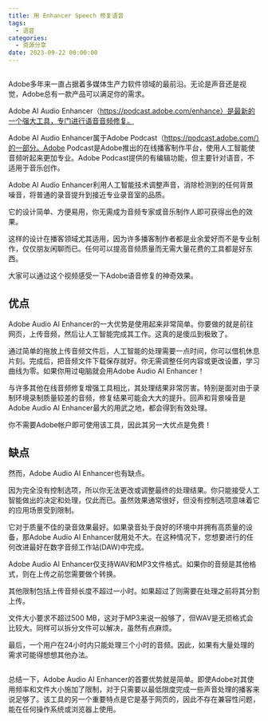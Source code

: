 ```yaml
---
title: 用 Enhancer Speech 修复语音
tags:
  - 语音
categories:
  - 资源分享
date: 2023-09-22 00:00:00
---
```


> 

<!-- more -->

## 

Adobe多年来一直占据着多媒体生产力软件领域的最前沿。无论是声音还是视觉，Adobe总有一款产品可以满足你的需求。

Adobe AI Audio Enhancer（https://podcast.adobe.com/enhance）是最新的一个强大工具，专门进行语音音频修复。

Adobe AI Audio Enhancer属于Adobe Podcast（https://podcast.adobe.com/）的一部分。Adobe Podcast是Adobe推出的在线播客制作平台，使用人工智能使音频听起来更加专业。Adobe Podcast提供的有编辑功能，但主要针对语音，不适用于音乐创作。

Adobe AI Audio Enhancer利用人工智能技术调整声音，消除检测到的任何背景噪音，将普通的录音提升到接近专业录音室的品质。

它的设计简单、方便易用，你无需成为音频专家或音乐制作人即可获得出色的效果。

这样的设计在播客领域尤其适用，因为许多播客制作者都是业余爱好而不是专业制作，仅仅朋友闲聊而已。任何可以提高音频质量而无需大量花费的工具都是好东西。

大家可以通过这个视频感受一下Adobe语音修复的神奇效果。

## 优点

Adobe Audio AI Enhancer的一大优势是使用起来非常简单。你要做的就是前往网页，上传音频，然后让人工智能完成其工作。这真的是傻瓜到极致了。

通过简单的拖放上传音频文件后，人工智能的处理需要一点时间，你可以借机休息片刻。完成后，把音频文件下载保存就好。你无需调整任何内容或更改设置，学习曲线为零。如果你用过电脑就会用Adobe Audio AI Enhancer！

与许多其他在线音频修复增强工具相比，其处理结果非常厉害。特别是面对由于录制环境录制质量较差的音频，修复结果可能会大大的提升。回声和背景噪音是Adobe Audio AI Enhancer最大的用武之地，都会得到有效处理。

你不需要Adobe帐户即可使用该工具，因此其另一大优点是免费！

## 缺点

然而，Adobe Audio AI Enhancer也有缺点。

因为完全没有控制选项，所以你无法更改或调整最终的处理结果。你只能接受人工智能做出的决定和处理，仅此而已。虽然效果通常很好，但没有控制选项意味着它的应用场景受到限制。

它对于质量不佳的录音效果最好。如果录音处于良好的环境中并拥有高质量的设备，那Adobe Audio AI Enhancer就用处不大。在这种情况下，您想要进行的任何改进最好在数字音频工作站(DAW)中完成。

Adobe Audio AI Enhancer仅支持WAV和MP3文件格式。如果你的音频是其他格式，则在上传之前您需要做个转换。

其他限制包括上传音频长度不超过一小时。如果超过了则需要在处理之前将其分割上传。

文件大小要求不超过500 MB，这对于MP3来说一般够了，但WAV是无损格式会比较大。同样可以拆分文件可以解决，虽然有点麻烦。

最后，一个用户在24小时内只能处理三个小时的音频。因此，如果有大量处理的需求可能得想想其他办法。

## 

总结一下，Adobe Audio AI Enhancer的首要优势就是简单。即使Adobe对其使用频率和文件大小施加了限制，对于只需要以最低限度完成一些声音处理的播客来说足够了。该工具的另一个重要特点是它是基于网页的，因此不存在兼容性问题，能在任何操作系统或浏览器上使用。